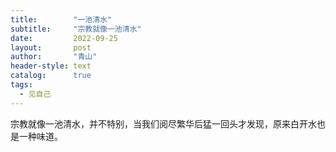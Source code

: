 ```yaml
---
title:        "一池清水"
subtitle:     "宗教就像一池清水"
date:         2022-09-25
layout:       post
author:       "青山"
header-style: text
catalog:      true
tags:
  - 见自己
---
```


宗教就像一池清水，并不特别，当我们阅尽繁华后猛一回头才发现，原来白开水也是一种味道。
